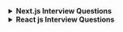 
<details>
<summary>
<strong>Next.js Interview Questions
</strong></summary>

## Table of Contents
- [Table of Contents](#table-of-contents)
  - [What is Next.js, and why is it used?](#what-is-nextjs-and-why-is-it-used)
  - [What are the differences between Next.js and React?](#what-are-the-differences-between-nextjs-and-react)
  - [Explain the file-based routing in Next.js.](#explain-the-file-based-routing-in-nextjs)
  - [What are the rendering methods available in Next.js?](#what-are-the-rendering-methods-available-in-nextjs)
  - [How do you create dynamic routes in Next.js?](#how-do-you-create-dynamic-routes-in-nextjs)
  - [What is the purpose of the getStaticProps function?](#what-is-the-purpose-of-the-getstaticprops-function)
  - [How does getServerSideProps work?](#how-does-getserversideprops-work)
  - [React Js](#react-js)
  
### What is Next.js, and why is it used?
Next.js is a React-based framework for building server-side rendered (SSR) and static web applications.
**Key Features:**
- Automatic routing
- Server-side rendering (SSR)
- Static site generation (SSG)
- API routes
- Optimized image loading

---
###  What are the differences between Next.js and React?

  | Aspect      | React                            | Next.js                                |
  |-------------|----------------------------------|----------------------------------------|
  | Rendering   | CSR by default                   | CSR, SSR, SSG, ISR supported           |
  | Routing     | Custom setup with React-Router   | Built-in file-based routing            |
  | Performance | Dependent on manual tuning       | Automatic performance optimization     |

---

### Explain the file-based routing in Next.js.
Next.js uses the pages/ directory to define routes.
**Example:**

- pages/index.js → /
- pages/about.js → /about
- Dynamic routes: pages/blog/[id].js → /blog/:id
---

### What are the rendering methods available in Next.js?
- Static Site Generation (SSG): Pre-generates HTML at build time.
- Server-Side Rendering (SSR): Generates HTML at runtime on each request.
- Client-Side Rendering (CSR): Relies on React for rendering after page load.
- Incremental Static Regeneration (ISR): Updates static pages without full rebuilds.

---

### How do you create dynamic routes in Next.js?
Use square brackets in the pages/ folder.
**Example:**

- File: pages/product/[id].js
- Access: /product/123

```javascript
import { useRouter } from 'next/router';

const ProductPage = () => {
  const router = useRouter();
  const { id } = router.query;
  return <div>Product ID: {id}</div>;
};
export default ProductPage;

```
---


### What is the purpose of the getStaticProps function?

getStaticProps generates static content at build time.
Example:

```javascript

export async function getStaticProps() {
  const data = await fetch('https://api.example.com');
  return { props: { data } };
}

```
---


### How does getServerSideProps work?
getServerSideProps runs on the server for every request to pre-render the page.

```javascript

export async function getServerSideProps() {
  const data = await fetch('https://api.example.com');
  return { props: { data } };
}
```

 ---
 </details>

<details>
<summary>
<strong>React js Interview Questions
</strong></summary>
### React Js
</details>